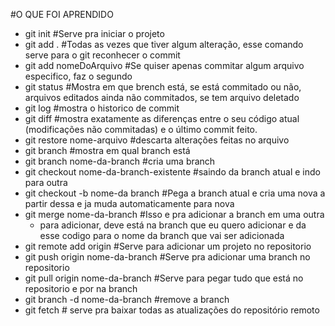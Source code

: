 #O QUE FOI APRENDIDO 

* git init #Serve pra iniciar o projeto
* git add .  #Todas as vezes que tiver algum alteração, esse comando serve para o git reconhecer o commit
* git add nomeDoArquivo  #Se quiser apenas commitar algum arquivo especifico, faz o segundo
* git status    #Mostra em que brench está, se está commitado ou não, arquivos editados ainda não commitados, se tem arquivo deletado
* git log #mostra o historico de commit
* git diff  #mostra exatamente as diferenças entre o seu código atual (modificações não commitadas) e o último commit feito.
* git restore nome-arquivo #descarta alterações feitas no arquivo
* git branch #mostra em qual branch está
* git branch nome-da-branch #cria uma branch
* git checkout nome-da-branch-existente #saindo da branch atual e indo para outra
* git checkout -b nome-da branch #Pega a branch atual e cria uma nova a partir dessa e ja muda automaticamente para nova
* git merge nome-da-branch #Isso e pra adicionar a branch em uma outra
    * para adicionar, deve está na branch que eu quero adicionar e da esse codigo para o nome da branch que vai ser adicionada
* git remote add origin <url-do-repositorio> #Serve para adicionar um projeto no repositorio
* git push origin nome-da-branch #Serve pra adicionar uma branch no repositorio
* git pull origin nome-da-branch #Serve para pegar tudo que está no repositorio e por na branch
* git branch -d nome-da-branch #remove a branch
* git fetch # serve pra baixar todas as atualizações do repositório remoto

